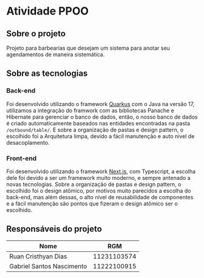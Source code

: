 # Atividade PPOO

## Sobre o projeto

Projeto para barbearias que desejam um sistema para anotar seu agendamentos de maneira sistemática.

## Sobre as tecnologias

### Back-end

Foi desenvolvido utilizando o framework [Quarkus](https://pt.quarkus.io/) com o Java na versão 17, utilizamos a integração do framwork com as bibliotecas Panache e Hibernate para gerenciar o banco de dados, então, o nosso banco de dados é criado automaticamente baseados nas entidades encontradas na pasta `/outbound/table/`. E sobre a organização de pastas e design pattern, o escolhido foi a Arquitetura limpa, devido a fácil manutenção e auto nivel de desacoplamento.

### Front-end

Foi desenvolvido utilizando o framework [Next.js](https://nextjs.org/), com Typescript,  a escolha dele foi devido a ser um framework muito moderno, e sempre antenado a novas tecnologias. Sobre a organização de pastas e design pattern, o escolhido foi o design atômico, por motivos muito parecidos a escolha do back-end, mas além dessas, o alto nível de reusabilidade de componentes e a fácil manutenção são pontos que fizeram o design atômico ser o escolhido.

## Responsáveis do projeto

| Nome  | RGM |
| ------------- | ------------- |
| Ruan Cristhyan Dias | 11231103574  |
| Gabriel Santos Nascimento  | 11222100915  |